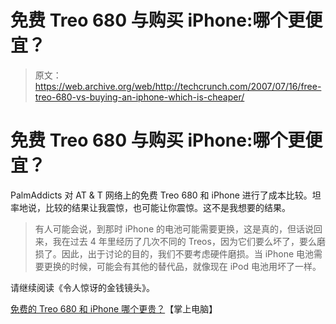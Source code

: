 # 免费 Treo 680 与购买 iPhone:哪个更便宜？

> 原文：<https://web.archive.org/web/http://techcrunch.com/2007/07/16/free-treo-680-vs-buying-an-iphone-which-is-cheaper/>

# 免费 Treo 680 与购买 iPhone:哪个更便宜？

PalmAddicts 对 AT & T 网络上的免费 Treo 680 和 iPhone 进行了成本比较。坦率地说，比较的结果让我震惊，也可能让你震惊。这不是我想要的结果。

> 有人可能会说，到那时 iPhone 的电池可能需要更换，这是真的，但话说回来，我在过去 4 年里经历了几次不同的 Treos，因为它们要么坏了，要么磨损了。因此，出于讨论的目的，我们不要考虑硬件磨损。当 iPhone 电池需要更换的时候，可能会有其他的替代品，就像现在 iPod 电池用坏了一样。

请继续阅读《令人惊讶的金钱镜头》。

[免费的 Treo 680 和 iPhone 哪个更贵？](https://web.archive.org/web/20210119130207/http://palmaddict.typepad.com/palmaddicts/2007/07/which-is-more-e.html#entry-36179098)【掌上电脑】